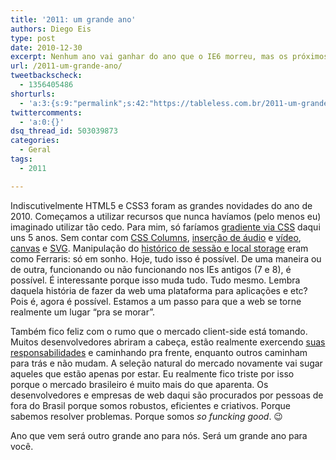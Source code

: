 ```yaml
---
title: '2011: um grande ano'
authors: Diego Eis
type: post
date: 2010-12-30
excerpt: Nenhum ano vai ganhar do ano que o IE6 morreu, mas os próximos anos serão grandes anos.
url: /2011-um-grande-ano/
tweetbackscheck:
  - 1356405486
shorturls:
  - 'a:3:{s:9:"permalink";s:42:"https://tableless.com.br/2011-um-grande-ano";s:7:"tinyurl";s:26:"https://tinyurl.com/3j7z49h";s:4:"isgd";s:19:"https://is.gd/zNzx25";}'
twittercomments:
  - 'a:0:{}'
dsq_thread_id: 503039873
categories:
  - Geral
tags:
  - 2011

---
```

Indiscutivelmente HTML5 e CSS3 foram as grandes novidades do ano de 2010. Começamos a utilizar recursos que nunca havíamos (pelo menos eu) imaginado utilizar tão cedo. Para mim, só faríamos [gradiente via CSS][1] daqui uns 5 anos. Sem contar com [CSS Columns][2], [inserção de áudio][3] e [vídeo][4], [canvas][5] e [SVG][6]. Manipulação do [histórico de sessão e local storage][7] eram como Ferraris: só em sonho. Hoje, tudo isso é possível. De uma maneira ou de outra, funcionando ou não funcionando nos IEs antigos (7 e 8), é possível. É interessante porque isso muda tudo. Tudo mesmo. Lembra daquela história de fazer da web uma plataforma para aplicações e etc? Pois é, agora é possível. Estamos a um passo para que a web se torne realmente um lugar &#8220;pra se morar&#8221;.

Também fico feliz com o rumo que o mercado client-side está tomando. Muitos desenvolvedores abriram a cabeça, estão realmente exercendo [suas responsabilidades][8] e caminhando pra frente, enquanto outros caminham para trás e não mudam. A seleção natural do mercado novamente vai sugar aqueles que estão apenas por estar. Eu realmente fico triste por isso porque o mercado brasileiro é muito mais do que aparenta. Os desenvolvedores e empresas de web daqui são procurados por pessoas de fora do Brasil porque somos robustos, eficientes e criativos. Porque sabemos resolver problemas. Porque somos _so funcking good_. 😉

Ano que vem será outro grande ano para nós. Será um grande ano para você.

 [1]: https://tableless.com.br/gradientes-em-css "criando degrade no CSS"
 [2]: https://tableless.com.br/css3-columns
 [3]: https://tableless.com.br/elemento-tag-audio "Tag audio HTML5"
 [4]: https://campus.visie.com.br/ "Tag video HTML5"
 [5]: https://tableless.com.br/html5/?chapter=14 "Entendo o Canvas HTML5"
 [6]: https://tableless.com.br/html5/?chapter=13 "SVG e HTML5"
 [7]: https://tableless.com.br/html5/?chapter=21 "histórico de sessão e local storage no HTML5"
 [8]: https://tableless.com.br/responsabilidade-de-um-dev-client-side
